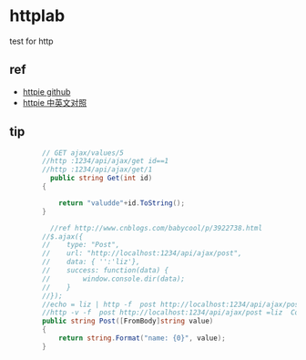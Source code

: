 # httplab
test for http
## ref

- [httpie github](https://github.com/jakubroztocil/httpie)
- [httpie 中英文对照](https://coyee.com/article/compare/10915-httpie-cli-http-client-user-friendly-curl-replacement-with-intuitive-ui)


## tip

```c#
        // GET ajax/values/5
        //http :1234/api/ajax/get id==1
        //http :1234/api/ajax/get/1
          public string Get(int id)
        {

            return "valudde"+id.ToString();
        }

          //ref http://www.cnblogs.com/babycool/p/3922738.html
        //$.ajax({
        //    type: "Post",
        //    url: "http://localhost:1234/api/ajax/post",
        //    data: { '':'liz'},
        //    success: function(data) {
        //        window.console.dir(data);
        //    }
        //});
        //echo = liz | http -f  post http://localhost:1234/api/ajax/post
        //http -v -f  post http://localhost:1234/api/ajax/post =liz  Cookie:valued-visitor=yes;foo=bar
        public string Post([FromBody]string value)
        {
            return string.Format("name: {0}", value);
        }


 ```       